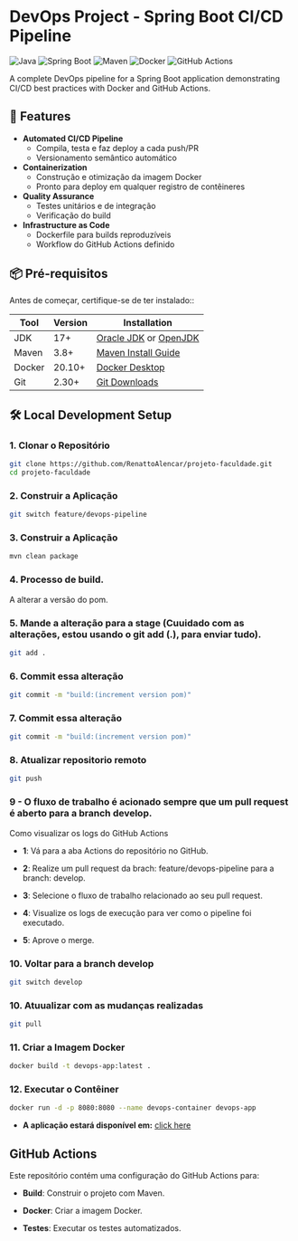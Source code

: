 # DevOps Project - Spring Boot CI/CD Pipeline  

![Java](https://img.shields.io/badge/Java-17-red?logo=openjdk)
![Spring Boot](https://img.shields.io/badge/Spring_Boot-3.1-green?logo=spring)
![Maven](https://img.shields.io/badge/Maven-3.8-blue?logo=apache-maven)
![Docker](https://img.shields.io/badge/Docker-✔-blue?logo=docker)
![GitHub Actions](https://img.shields.io/badge/GitHub_Actions-✔-2088FF?logo=github-actions)

A complete DevOps pipeline for a Spring Boot application demonstrating CI/CD best practices with Docker and GitHub Actions.

## 🚀 Features

- **Automated CI/CD Pipeline**
  - Compila, testa e faz deploy a cada push/PR
  - Versionamento semântico automático
- **Containerization**
  - Construção e otimização da imagem Docker
  - Pronto para deploy em qualquer registro de contêineres
- **Quality Assurance**
  - Testes unitários e de integração
  - Verificação do build
- **Infrastructure as Code**
  - Dockerfile para builds reproduzíveis
  - Workflow do GitHub Actions definido

## 📦 Pré-requisitos

Antes de começar, certifique-se de ter instalado::

| Tool | Version | Installation |
|------|---------|--------------|
| JDK | 17+ | [Oracle JDK](https://www.oracle.com/java/technologies/downloads/) or [OpenJDK](https://openjdk.org/install/) |
| Maven | 3.8+ | [Maven Install Guide](https://maven.apache.org/install.html) |
| Docker | 20.10+ | [Docker Desktop](https://www.docker.com/products/docker-desktop) |
| Git | 2.30+ | [Git Downloads](https://git-scm.com/downloads) |

## 🛠️ Local Development Setup

### 1. Clonar o Repositório
```bash
git clone https://github.com/RenattoAlencar/projeto-faculdade.git
cd projeto-faculdade
```
### 2. Construir a Aplicação
```bash
git switch feature/devops-pipeline
```
### 3. Construir a Aplicação
```bash
mvn clean package
```
### 4. Processo de build.
A alterar a versão do pom.

### 5. Mande a alteração para a stage (Cuuidado com as alterações, estou usando o git add (.), para enviar tudo).
```bash
git add .
```
### 6. Commit essa alteração
```bash
git commit -m "build:(increment version pom)"
```
### 7. Commit essa alteração
```bash
git commit -m "build:(increment version pom)"
```
### 8. Atualizar repositorio remoto
```bash
git push
```
### 9 - O fluxo de trabalho é acionado sempre que um pull request é aberto para a branch develop.
Como visualizar os logs do GitHub Actions

  - **1**: Vá para a aba Actions do repositório no GitHub.

  - **2**: Realize um pull request da brach: feature/devops-pipeline para a branch: develop.

  - **3**:  Selecione o fluxo de trabalho relacionado ao seu pull request.

  - **4**:  Visualize os logs de execução para ver como o pipeline foi executado.
    
  - **5**:  Aprove o merge.

### 10. Voltar para a branch develop
```bash
git switch develop
```
### 10. Atuualizar com as mudanças realizadas
```bash
git pull
```

### 11. Criar a Imagem Docker
```bash
docker build -t devops-app:latest .
```
### 12. Executar o Contêiner
```bash
docker run -d -p 8080:8080 --name devops-container devops-app
```
 - **A aplicação estará disponível em:**
  [click here](http://localhost:8080/register/api/v1/search)

## GitHub Actions

Este repositório contém uma configuração do GitHub Actions para:
    
   - **Build**: Construir o projeto com Maven.
   
   - **Docker**: Criar a imagem Docker.

   - **Testes**: Executar os testes automatizados.


 




